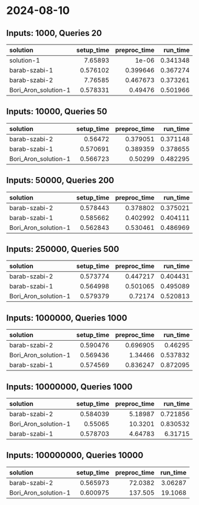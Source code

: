 # 2024-08-10

## Inputs: 1000, Queries 20

| solution             |   setup_time |   preproc_time |   run_time |
|:---------------------|-------------:|---------------:|-----------:|
| solution-1           |     7.65893  |       1e-06    |   0.341348 |
| barab-szabi-1        |     0.576102 |       0.399646 |   0.367274 |
| barab-szabi-2        |     7.76585  |       0.467673 |   0.373261 |
| Bori_Aron_solution-1 |     0.578331 |       0.49476  |   0.501966 |

## Inputs: 10000, Queries 50

| solution             |   setup_time |   preproc_time |   run_time |
|:---------------------|-------------:|---------------:|-----------:|
| barab-szabi-2        |     0.56472  |       0.379051 |   0.371148 |
| barab-szabi-1        |     0.570691 |       0.389359 |   0.378655 |
| Bori_Aron_solution-1 |     0.566723 |       0.50299  |   0.482295 |

## Inputs: 50000, Queries 200

| solution             |   setup_time |   preproc_time |   run_time |
|:---------------------|-------------:|---------------:|-----------:|
| barab-szabi-2        |     0.578443 |       0.378802 |   0.375021 |
| barab-szabi-1        |     0.585662 |       0.402992 |   0.404111 |
| Bori_Aron_solution-1 |     0.562843 |       0.530461 |   0.486969 |

## Inputs: 250000, Queries 500

| solution             |   setup_time |   preproc_time |   run_time |
|:---------------------|-------------:|---------------:|-----------:|
| barab-szabi-2        |     0.573774 |       0.447217 |   0.404431 |
| barab-szabi-1        |     0.564998 |       0.501065 |   0.495089 |
| Bori_Aron_solution-1 |     0.579379 |       0.72174  |   0.520813 |

## Inputs: 1000000, Queries 1000

| solution             |   setup_time |   preproc_time |   run_time |
|:---------------------|-------------:|---------------:|-----------:|
| barab-szabi-2        |     0.590476 |       0.696905 |   0.46295  |
| Bori_Aron_solution-1 |     0.569436 |       1.34466  |   0.537832 |
| barab-szabi-1        |     0.574569 |       0.836247 |   0.872095 |

## Inputs: 10000000, Queries 1000

| solution             |   setup_time |   preproc_time |   run_time |
|:---------------------|-------------:|---------------:|-----------:|
| barab-szabi-2        |     0.584039 |        5.18987 |   0.721856 |
| Bori_Aron_solution-1 |     0.55065  |       10.3201  |   0.830532 |
| barab-szabi-1        |     0.578703 |        4.64783 |   6.31715  |

## Inputs: 100000000, Queries 10000

| solution             |   setup_time |   preproc_time |   run_time |
|:---------------------|-------------:|---------------:|-----------:|
| barab-szabi-2        |     0.565973 |        72.0382 |    3.06287 |
| Bori_Aron_solution-1 |     0.600975 |       137.505  |   19.1068  |
